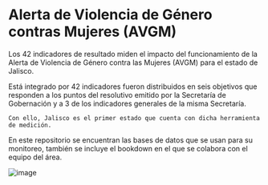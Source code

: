 # Alerta de Violencia de Género contras Mujeres (AVGM)

Los 42 indicadores de resultado miden el impacto del funcionamiento de la Alerta de Violencia de Género contra las Mujeres (AVGM) para el estado de Jalisco. 

Está integrado por 42 indicadores fueron distribuidos en seis objetivos que responden a los puntos del resolutivo emitido por la Secretaría de Gobernación y a 3 de los indicadores generales de la misma Secretaría. 

```
Con ello, Jalisco es el primer estado que cuenta con dicha herramienta de medición.
```

En este repositorio se encuentran las bases de datos que se usan para su monitoreo, también se incluye el bookdown en el que se colabora con el equipo del área.

![image](https://user-images.githubusercontent.com/68658424/140257213-1eeaf948-43e5-44c1-8884-f812cc61091b.png)

